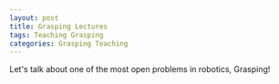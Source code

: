 ```yaml
---
layout: post
title: Grasping Lectures
tags: Teaching Grasping
categories: Grasping Teaching
---
```






Let's talk about one of the most open problems in robotics, Grasping!

